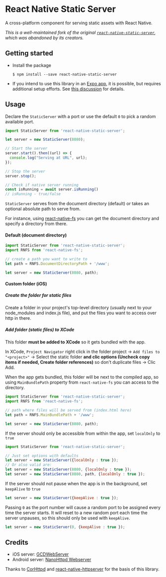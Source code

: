# React Native Static Server

A cross-platform component for serving static assets with React Native.

_This is a well-maintained fork of the original [`react-native-static-server`](https://www.npmjs.com/package/react-native-static-server), which was abandoned by its creators._

## Getting started
- Install the package
  ```shell
  $ npm install --save react-native-static-server
  ```
- If you intend to use this library in an [Expo app](https://expo.dev),
  it is possible, but requires additional setup efforts.
  See [this discussion](https://github.com/birdofpreyru/react-native-static-server/issues/8#issuecomment-1211605867)
  for details.

## Usage

Declare the `StaticServer` with a port or use the default `0` to pick a random available port.

```javascript
import StaticServer from 'react-native-static-server';

let server = new StaticServer(8080);

// Start the server
server.start().then((url) => {
  console.log("Serving at URL", url);
});

// Stop the server
server.stop();

// Check if native server running
const isRunning = await server.isRunning()
// isRunning - true/false
```

`StaticServer` serves from the document directory (default) or takes an optional absolute path to serve from.

For instance, using [react-native-fs](https://github.com/johanneslumpe/react-native-fs) you can get the document directory and specify a directory from there.

#### Default (document directory)

```javascript
import StaticServer from 'react-native-static-server';
import RNFS from 'react-native-fs';

// create a path you want to write to
let path = RNFS.DocumentDirectoryPath + '/www';

let server = new StaticServer(8080, path);
```

#### Custom folder (iOS)

##### Create the folder for static files

Create a folder in your project's top-level directory (usually next to your node_modules and index.js file), and put the files you want to access over http in there.

##### Add folder (static files) to XCode

This folder **must be added to XCode** so it gets bundled with the app.

In XCode, `Project Navigator` right click in the folder project → `Add files to "<project>"` → Select the static folder **and clic options (Uncheck copy items if needed, Create folder references)** so don't duplicate files → Clic Add.

When the app gets bundled, this folder will be next to the compiled app, so using `MainBundlePath` property from `react-native-fs` you can access to the directory.

```javascript
import StaticServer from 'react-native-static-server';
import RNFS from 'react-native-fs';

// path where files will be served from (index.html here)
let path = RNFS.MainBundlePath + '/www';

let server = new StaticServer(8080, path);
```

If the server should only be accessible from within the app, set `localOnly` to `true`

```javascript
import StaticServer from 'react-native-static-server';

// Just set options with defaults
let server = new StaticServer({localOnly : true });
// Or also valid are:
let server = new StaticServer(8080, {localOnly : true });
let server = new StaticServer(8080, path, {localOnly : true });

```

If the server should not pause when the app is in the background, set `keepAlive` to `true`

```javascript
let server = new StaticServer({keepAlive : true });
```

Passing `0` as the port number will cause a random port to be assigned every time the server starts.
It will reset to a new random port each time the server unpauses, so this should only be used with `keepAlive`.

```javascript
let server = new StaticServer(0, {keepAlive : true });
```

## Credits

* iOS server: [GCDWebServer](https://github.com/swisspol/GCDWebServer)
* Android server: [NanoHttpd Webserver](https://github.com/NanoHttpd/nanohttpd)

Thanks to [CorHttpd](https://github.com/floatinghotpot/cordova-httpd) and [react-native-httpserver](https://gitlab.com/base.io/react-native-httpserver#README) for the basis of this library.

<!-- links -->
[Babel]: https://babeljs.io/
